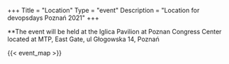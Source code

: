 +++
Title = "Location"
Type = "event"
Description = "Location for devopsdays Poznań 2021"
+++

**The event will be held at the Iglica Pavilion at Poznan Congress Center located at MTP, East Gate, ul Głogowska 14, Poznań

{{< event_map >}}
